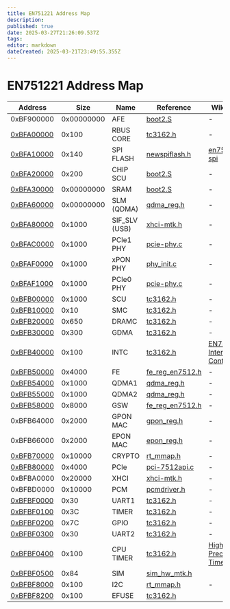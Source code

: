 ```yaml
---
title: EN751221 Address Map
description: 
published: true
date: 2025-03-27T21:26:09.537Z
tags: 
editor: markdown
dateCreated: 2025-03-21T23:49:55.355Z
---
```


# EN751221 Address Map
| Address     | Size | Name | Reference  | Wiki Page |
|-------------|------|------|------------| --------- |
| 0xBF900000  | 0x00000000   | AFE     | [boot2.S](https://github.com/cjdelisle/EN751221-Linux26/blob/master/tclinux_phoenix/bootrom/en7512_boot/boot2/init/boot2.S)| - |
| [0xBFA00000](https://docs.google.com/spreadsheets/d/1kzdVxYqu4cTpe6ascNshn5PoCmxrbTkr3bAuWkqKkeg/edit?gid=202532780#gid=202532780)  | 0x100   | RBUS CORE     | [tc3162.h](https://github.com/cjdelisle/EN751221-Linux26/blob/master/tclinux_phoenix/linux-2.6.36/arch/mips/include/asm/tc3162/tc3162.h#L373Type)| - |
| [0xBFA10000](https://docs.google.com/spreadsheets/d/1kzdVxYqu4cTpe6ascNshn5PoCmxrbTkr3bAuWkqKkeg/edit?gid=716018069#gid=716018069)  | 0x140   | SPI FLASH     | [newspiflash.h](https://github.com/cjdelisle/EN751221-Linux26/blob/master/tclinux_phoenix/linux-2.6.36/drivers/mtd/chips/newspiflash.h)| [en751221-spi](/hardware/EN751221/en751221-spi)
| [0xBFA20000](https://docs.google.com/spreadsheets/d/1kzdVxYqu4cTpe6ascNshn5PoCmxrbTkr3bAuWkqKkeg/edit?gid=1122579885#gid=1122579885)  | 0x200   | CHIP SCU     | [boot2.S](https://github.com/cjdelisle/EN751221-Linux26/blob/master/tclinux_phoenix/bootrom/en7512_boot/boot2/init/boot2.S)| - |
| [0xBFA30000](https://docs.google.com/spreadsheets/d/1kzdVxYqu4cTpe6ascNshn5PoCmxrbTkr3bAuWkqKkeg/edit?gid=1428020403#gid=1428020403)  | 0x00000000   | SRAM     | [boot2.S](https://github.com/cjdelisle/EN751221-Linux26/blob/master/tclinux_phoenix/bootrom/en7512_boot/boot2/init/boot2.S)| - |
| [0xBFA60000](https://docs.google.com/spreadsheets/d/1kzdVxYqu4cTpe6ascNshn5PoCmxrbTkr3bAuWkqKkeg/edit?gid=1736905292#gid=1736905292)  | 0x00000000   | SLM (QDMA) | [qdma_reg.h](https://github.com/cjdelisle/EN751221-Linux26/blob/master/tclinux_phoenix/modules/private/qdma/EN7512/qdma_reg.h#L97C23-L97C33)| - |
| [0xBFA80000](https://docs.google.com/spreadsheets/d/1kzdVxYqu4cTpe6ascNshn5PoCmxrbTkr3bAuWkqKkeg/edit?gid=2114721873#gid=2114721873)  | 0x1000   | SIF_SLV (USB) | [xhci-mtk.h](https://github.com/cjdelisle/EN751221-Linux26/blob/master/tclinux_phoenix/linux-2.6.36/drivers/usb/host/mtk_xhci/xhci-mtk.h)| - |
| [0xBFAC0000](https://docs.google.com/spreadsheets/d/1kzdVxYqu4cTpe6ascNshn5PoCmxrbTkr3bAuWkqKkeg/edit?gid=943667332#gid=943667332)  | 0x1000 | PCIe1 PHY | [pcie-phy.c](https://github.com/cjdelisle/EN751221-Linux26/blob/master/tclinux_phoenix/linux-2.6.36/arch/mips/pci/pcie-phy.c) | - |
| [0xBFAF0000](https://docs.google.com/spreadsheets/d/1kzdVxYqu4cTpe6ascNshn5PoCmxrbTkr3bAuWkqKkeg/edit?gid=706705987#gid=706705987) | 0x1000 | xPON PHY | [phy_init.c](https://github.com/cjdelisle/EN751221-Linux26/blob/master/tclinux_phoenix/modules/private/xpon_phy/src/phy_init.c) | - |
| [0xBFAF1000](https://docs.google.com/spreadsheets/d/1kzdVxYqu4cTpe6ascNshn5PoCmxrbTkr3bAuWkqKkeg/edit?gid=706705987#gid=706705987) | 0x1000 | PCIe0 PHY | [pcie-phy.c](https://github.com/cjdelisle/EN751221-Linux26/blob/master/tclinux_phoenix/linux-2.6.36/arch/mips/pci/pcie-phy.c) | - |
| [0xBFB00000](https://docs.google.com/spreadsheets/d/1kzdVxYqu4cTpe6ascNshn5PoCmxrbTkr3bAuWkqKkeg/edit?gid=1750048098#gid=1750048098)  | 0x1000   | SCU     | [tc3162.h](https://github.com/cjdelisle/EN751221-Linux26/blob/master/tclinux_phoenix/linux-2.6.36/arch/mips/include/asm/tc3162/tc3162.h#L985) | - |
| [0xBFB10000](https://docs.google.com/spreadsheets/d/1kzdVxYqu4cTpe6ascNshn5PoCmxrbTkr3bAuWkqKkeg/edit?gid=129170564#gid=129170564)  | 0x10   | SMC     | [tc3162.h](https://github.com/cjdelisle/EN751221-Linux26/blob/master/tclinux_phoenix/linux-2.6.36/arch/mips/include/asm/tc3162/tc3162.h#L973)| - |
| [0xBFB20000](https://docs.google.com/spreadsheets/d/1kzdVxYqu4cTpe6ascNshn5PoCmxrbTkr3bAuWkqKkeg/edit?gid=848628768#gid=848628768)  | 0x650   | DRAMC     | [tc3162.h](https://github.com/cjdelisle/EN751221-Linux26/blob/master/tclinux_phoenix/linux-2.6.36/arch/mips/include/asm/tc3162/tc3162.h#L382Type)| - |
| [0xBFB30000](https://docs.google.com/spreadsheets/d/1kzdVxYqu4cTpe6ascNshn5PoCmxrbTkr3bAuWkqKkeg/edit?gid=1667295257#gid=1667295257)  | 0x300   | GDMA     | [tc3162.h](https://github.com/cjdelisle/EN751221-Linux26/blob/master/tclinux_phoenix/linux-2.6.36/arch/mips/include/asm/tc3162/tc3162.h#L423Type)| - |
| [0xBFB40000](https://docs.google.com/spreadsheets/d/1kzdVxYqu4cTpe6ascNshn5PoCmxrbTkr3bAuWkqKkeg/edit?gid=857008869#gid=857008869)  | 0x100   | INTC     | [tc3162.h](https://github.com/cjdelisle/EN751221-Linux26/blob/master/tclinux_phoenix/linux-2.6.36/arch/mips/include/asm/tc3162/tc3162.h#L654)| [EN751221 Interrupt Controller](/hardware/EN751221/en751221-intc) |
| [0xBFB50000](https://docs.google.com/spreadsheets/d/1kzdVxYqu4cTpe6ascNshn5PoCmxrbTkr3bAuWkqKkeg/edit?gid=1957572195#gid=1957572195)  | 0x4000   | FE     | [fe_reg_en7512.h](https://github.com/cjdelisle/EN751221-Linux26/blob/master/tclinux_phoenix/modules/private/fe/en7512/fe_reg_en7512.h#L61) | - |
| [0xBFB54000](https://docs.google.com/spreadsheets/d/1kzdVxYqu4cTpe6ascNshn5PoCmxrbTkr3bAuWkqKkeg/edit?gid=1957572195#gid=1957572195)  | 0x1000   | QDMA1     | [qdma_reg.h](https://github.com/cjdelisle/EN751221-Linux26/blob/master/tclinux_phoenix/modules/private/qdma/EN7512/qdma_reg.h#L79C58-L79C68)| - |
| [0xBFB55000](https://docs.google.com/spreadsheets/d/1kzdVxYqu4cTpe6ascNshn5PoCmxrbTkr3bAuWkqKkeg/edit?gid=1957572195#gid=1957572195)  | 0x1000   | QDMA2     | [qdma_reg.h](https://github.com/cjdelisle/EN751221-Linux26/blob/master/tclinux_phoenix/modules/private/qdma/EN7512/qdma_reg.h#L79C58-L79C68)| - |
| [0xBFB58000](https://docs.google.com/spreadsheets/d/1kzdVxYqu4cTpe6ascNshn5PoCmxrbTkr3bAuWkqKkeg/edit?gid=1957572195#gid=1957572195)  | 0x8000   | GSW     | [fe_reg_en7512.h](https://github.com/cjdelisle/EN751221-Linux26/blob/master/tclinux_phoenix/modules/private/fe/en7512/fe_reg_en7512.h#L418) | - |
| 0xBFB64000  | 0x2000   | GPON MAC     | [gpon_reg.h](https://github.com/cjdelisle/EN751221-Linux26/blob/master/tclinux_phoenix/modules/private/xpon/inc/gpon/gpon_reg.h#L8)| - |
| 0xBFB66000  | 0x2000   | EPON MAC     | [epon_reg.h](https://github.com/cjdelisle/EN751221-Linux26/blob/master/tclinux_phoenix/modules/private/xpon/inc/epon/epon_reg.h#L189)| - |
| [0xBFB70000](https://docs.google.com/spreadsheets/d/1kzdVxYqu4cTpe6ascNshn5PoCmxrbTkr3bAuWkqKkeg/edit?gid=2051134624#gid=2051134624)  | 0x10000   | CRYPTO     | [rt_mmap.h](https://github.com/cjdelisle/kernel-49/blob/master/arch/mips/include/asm/tc3162/rt_mmap.h#L21)| - |
| [0xBFB80000](https://docs.google.com/spreadsheets/d/1kzdVxYqu4cTpe6ascNshn5PoCmxrbTkr3bAuWkqKkeg/edit?gid=332323451#gid=332323451)  | 0x4000   | PCIe | [pci-7512api.c](https://github.com/cjdelisle/EN751221-Linux26/blob/master/tclinux_phoenix/linux-2.6.36/arch/mips/pci/pci-7512api.c)| - |
| 0xBFBA0000  | 0x20000   | XHCI |[xhci-mtk.h](https://github.com/cjdelisle/EN751221-Linux26/blob/master/tclinux_phoenix/linux-2.6.36/drivers/usb/host/mtk_xhci/xhci-mtk.h)| - |
| 0xBFBD0000  | 0x10000   | PCM     | [pcmdriver.h](https://github.com/cjdelisle/EN751221-Linux26/blob/master/tclinux_phoenix/modules/private/voip_2.6.36/DSP/MTK/pcm/pcmdriver.h#L112)| - |
| [0xBFBF0000](https://docs.google.com/spreadsheets/d/1kzdVxYqu4cTpe6ascNshn5PoCmxrbTkr3bAuWkqKkeg/edit?gid=1947557460#gid=1947557460)  | 0x30   | UART1     | [tc3162.h](https://github.com/cjdelisle/EN751221-Linux26/blob/master/tclinux_phoenix/linux-2.6.36/arch/mips/include/asm/tc3162/tc3162.h#L546)| - |
| [0xBFBF0100](https://docs.google.com/spreadsheets/d/1kzdVxYqu4cTpe6ascNshn5PoCmxrbTkr3bAuWkqKkeg/edit?gid=1947557460#gid=1947557460)  | 0x3C | TIMER     | [tc3162.h](https://github.com/cjdelisle/EN751221-Linux26/blob/master/tclinux_phoenix/linux-2.6.36/arch/mips/include/asm/tc3162/tc3162.h#L813)| - |
| [0xBFBF0200](https://docs.google.com/spreadsheets/d/1kzdVxYqu4cTpe6ascNshn5PoCmxrbTkr3bAuWkqKkeg/edit?gid=1947557460#gid=1947557460)  | 0x7C   | GPIO     | [tc3162.h](https://github.com/cjdelisle/EN751221-Linux26/blob/master/tclinux_phoenix/linux-2.6.36/arch/mips/include/asm/tc3162/tc3162.h#L866)| - |
| [0xBFBF0300](https://docs.google.com/spreadsheets/d/1kzdVxYqu4cTpe6ascNshn5PoCmxrbTkr3bAuWkqKkeg/edit?gid=1947557460#gid=1947557460)  | 0x30   | UART2     | [tc3162.h](https://github.com/cjdelisle/EN751221-Linux26/blob/master/tclinux_phoenix/linux-2.6.36/arch/mips/include/asm/tc3162/tc3162.h#L633)| - |
| [0xBFBF0400](https://docs.google.com/spreadsheets/d/1kzdVxYqu4cTpe6ascNshn5PoCmxrbTkr3bAuWkqKkeg/edit?gid=1947557460#gid=1947557460)  | 0x100   | CPU TIMER     | [tc3162.h](https://github.com/cjdelisle/EN751221-Linux26/blob/master/tclinux_phoenix/linux-2.6.36/arch/mips/include/asm/tc3162/tc3162.h#L856)| [High Precision Timer](/hardware/econet-hpt)
| [0xBFBF0500](https://docs.google.com/spreadsheets/d/1kzdVxYqu4cTpe6ascNshn5PoCmxrbTkr3bAuWkqKkeg/edit?gid=1947557460#gid=1947557460)  | 0x84   | SIM     | [sim_hw_mtk.h](https://github.com/cjdelisle/EN751221-Linux26/blob/master/tclinux_phoenix/modules/private/simcard_separation/sim_hw_mtk.h)|
| [0xBFBF8000](https://docs.google.com/spreadsheets/d/1kzdVxYqu4cTpe6ascNshn5PoCmxrbTkr3bAuWkqKkeg/edit?gid=1947557460#gid=1947557460) | 0x100 | I2C | [rt_mmap.h](https://github.com/cjdelisle/kernel-49/blob/55aac5e7e66370260fe514baff3dd0337e728173/arch/mips/include/asm/tc3162/rt_mmap.h#L14) | - |
| [0xBFBF8200](https://docs.google.com/spreadsheets/d/1kzdVxYqu4cTpe6ascNshn5PoCmxrbTkr3bAuWkqKkeg/edit?gid=1947557460#gid=1947557460)  | 0x100   | EFUSE     | [tc3162.h](https://github.com/cjdelisle/EN751221-Linux26/blob/master/tclinux_phoenix/linux-2.6.36/arch/mips/include/asm/tc3162/tc3162.h#L227Type)|

